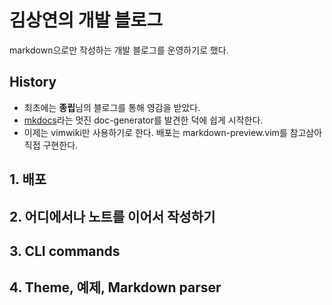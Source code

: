 # 김상연의 개발 블로그

markdown으로만 작성하는 개발 블로그를 운영하기로 했다.

## History

- 최초에는 **종립**님의 블로그를 통해 영감을 받았다.
- [mkdocs](https://github.com/mkdocs/mkdocs)라는 멋진 doc-generator를 발견한 덕에 쉽게 시작한다.
- 이제는 vimwiki만 사용하기로 한다. 배포는 markdown-preview.vim를 참고삼아 직접 구현한다.

## 1. 배포

## 2. 어디에서나 노트를 이어서 작성하기

## 3. CLI commands

## 4. Theme, 예제, Markdown parser
